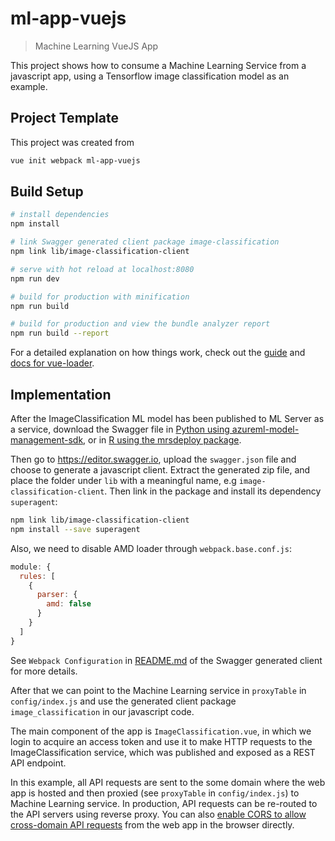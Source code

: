 # ml-app-vuejs

> Machine Learning VueJS App

This project shows how to consume a Machine Learning Service from a javascript app, using a Tensorflow image classification model as an example.

## Project Template
This project was created from
``` bash
vue init webpack ml-app-vuejs
```
## Build Setup

``` bash
# install dependencies
npm install

# link Swagger generated client package image-classification
npm link lib/image-classification-client

# serve with hot reload at localhost:8080
npm run dev

# build for production with minification
npm run build

# build for production and view the bundle analyzer report
npm run build --report
```

For a detailed explanation on how things work, check out the [guide](http://vuejs-templates.github.io/webpack/) and [docs for vue-loader](http://vuejs.github.io/vue-loader).

## Implementation
After the ImageClassification ML model has been published to ML Server as a service, download the Swagger file in [Python using azureml-model-management-sdk](https://docs.microsoft.com/en-us/machine-learning-server/operationalize/python/quickstart-application-integration-with-swagger#get-the-swagger-file), or in [R using the mrsdeploy package](https://docs.microsoft.com/en-us/machine-learning-server/operationalize/quickstart-publish-r-web-service#d-get-the-swagger-based-json-file).

Then go to https://editor.swagger.io, upload the `swagger.json` file and choose to generate a javascript client. Extract the generated zip file, and place the folder under `lib` with a meaningful name, e.g `image-classification-client`. Then link in the package and install its dependency `superagent`:
 ```bash
 npm link lib/image-classification-client
 npm install --save superagent
```

Also, we need to disable AMD loader through `webpack.base.conf.js`:
```javascript
module: {
  rules: [
    {
      parser: {
        amd: false
      }
    }
  ]
}
```
See `Webpack Configuration` in [README.md](lib/image-classification-client/README.md) of the Swagger generated client for more details.

After that we can point to the Machine Learning service in `proxyTable` in `config/index.js` and use the generated client package `image_classification` in our javascript code.

The main component of the app is `ImageClassification.vue`, in which we login to acquire an access token and use it to make HTTP requests to the ImageClassification service, which was published and exposed as a REST API endpoint.

In this example, all API requests are sent to the some domain where the web app is hosted and then proxied (see `proxyTable` in `config/index.js`) to Machine Learning service. In production, API requests can be re-routed to the API servers using reverse proxy. You can also [enable CORS to allow cross-domain API requests](https://docs.microsoft.com/en-us/machine-learning-server/operationalize/configure-cors) from the web app in the browser directly.